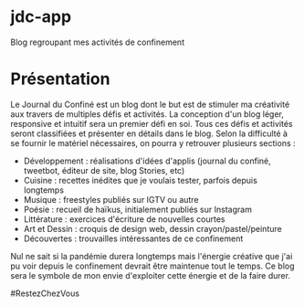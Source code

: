 # jdc-app
Blog regroupant mes activités de confinement

# Présentation
Le Journal du Confiné est un blog dont le but est de stimuler ma créativité aux travers de multiples défis et activités. La conception d'un blog léger, responsive et intuitif sera un premier défi en soi. 
Tous ces défis et activités seront classifiées et présenter en détails dans le blog. Selon la difficulté à se fournir le matériel nécessaires, on pourra y retrouver plusieurs sections :

- Développement : réalisations d'idées d'applis (journal du confiné, tweetbot, éditeur de site, blog Stories, etc)
- Cuisine : recettes inédites que je voulais tester, parfois depuis longtemps
- Musique : freestyles publiés sur IGTV ou autre
- Poésie : recueil de haïkus, initialement publiés sur Instagram
- Littérature : exercices d'écriture de nouvelles courtes
- Art et Dessin : croquis de design web, dessin crayon/pastel/peinture
- Découvertes : trouvailles intéressantes de ce confinement

Nul ne sait si la pandémie durera longtemps mais l'énergie créative que j'ai pu voir depuis le confinement devrait être maintenue tout le temps. Ce blog sera le symbole de mon envie d'exploiter cette énergie et de la faire durer.

#RestezChezVous
